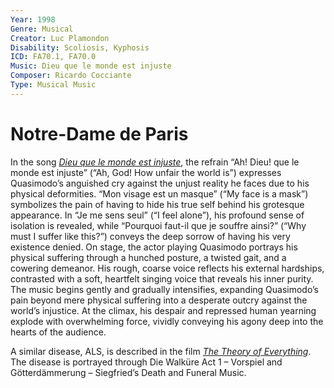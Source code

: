 ```yaml
---
Year: 1998
Genre: Musical
Creator: Luc Plamondon
Disability: Scoliosis, Kyphosis
ICD: FA70.1, FA70.0
Music: Dieu que le monde est injuste
Composer: Ricardo Cocciante
Type: Musical Music
---
```


# Notre-Dame de Paris

In the song [*Dieu que le monde est injuste*](https://www.youtube.com/watch?v=puzRBbqC1qI), the refrain “Ah! Dieu! que le monde est injuste” (“Ah, God! How unfair the world is”) expresses Quasimodo’s anguished cry against the unjust reality he faces due to his physical deformities. “Mon visage est un masque” (“My face is a mask”) symbolizes the pain of having to hide his true self behind his grotesque appearance. In “Je me sens seul” (“I feel alone”), his profound sense of isolation is revealed, while “Pourquoi faut-il que je souffre ainsi?” (“Why must I suffer like this?”) conveys the deep sorrow of having his very existence denied. On stage, the actor playing Quasimodo portrays his physical suffering through a hunched posture, a twisted gait, and a cowering demeanor. His rough, coarse voice reflects his external hardships, contrasted with a soft, heartfelt singing voice that reveals his inner purity. The music begins gently and gradually intensifies, expanding Quasimodo’s pain beyond mere physical suffering into a desperate outcry against the world’s injustice. At the climax, his despair and repressed human yearning explode with overwhelming force, vividly conveying his agony deep into the hearts of the audience.

A similar disease, ALS, is described in the film [*The Theory of Everything*](kim_minju.md). The disease is portrayed through Die Walküre Act 1 – Vorspiel and Götterdämmerung – Siegfried’s Death and Funeral Music.
